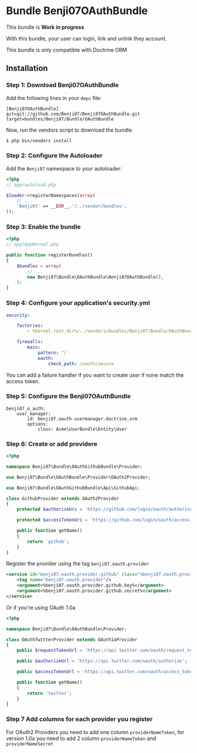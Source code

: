 # Bundle Benji07OAuthBundle

This bundle is **Work in progress**

With this bundle, your user can login, link and unlink they account.

This bundle is only compatible with Doctrine ORM

## Installation

### Step 1: Download Benji07OAuthBundle

Add the following lines in your `deps` file:

```
[Benji07OAuthBundle]
git=git://github.com/Benji07/Benji07OAuthBundle.git
target=bundles/Benji07/Bundle/OAuthBundle
```

Now, run the vendors script to download the bundle:

``` bash
$ php bin/vendors install
```

### Step 2: Configure the Autoloader

Add the `Benji07` namespace to your autoloader:

``` php
<?php
// app/autoload.php

$loader->registerNamespaces(array(
    // ...
    'Benji07' => __DIR__.'/../vendor/bundles',
));
```

### Step 3: Enable the bundle

```php
<?php
// app/AppKernel.php

public function registerBundles()
{
    $bundles = array(
        // ...
        new Benji07\Bundle\OAuthBundle\Benji07OAuthBundle(),
    );
}
```

### Step 4: Configure your application's security.yml

```yml
security:

    factories:
        - %kernel.root_dir%/../vendors/bundles/Benji07/Bundle/OAuthBundle/Resources/config/security_factories.xml

    firewalls:
        main:
            pattern: ^/
            oauth:
                check_path: /oauth/secure
```

You can add a failure handler if you want to create user if none match the access token.

### Step 5: Configure the Benji07OAuthBundle

```
benji07_o_auth:
    user_manager:
        id: benji07.oauth.usermanager.doctrine_orm
        options:
            class: Acme\UserBundle\Entity\User
```

### Step 6: Create or add providere

```php
<?php

namespace Benji07\Bundle\OAuthGithubBundle\Provider;

use Benji07\Bundle\OAuthBundle\Provider\OAuth2Provider;

use Benji07\Bundle\OAuthGithubBundle\Api\GithubApi;

class GithubProvider extends OAuth2Provider
{
    protected $authorizeUri = 'https://github.com/login/oauth/authorize';

    protected $accessTokenUri = 'https://github.com/login/oauth/access_token';

    public function getName()
    {
        return 'github';
    }
}
```

Register the provider using the tag `benji07.oauth.provider`

```xml
<service id="benji07.oauth.provider.github" class="%benji07.oauth.provider.github.class%">
    <tag name="benji07.oauth.provider"/>
    <argument>%benji07.oauth.provider.github.key%</argument>
    <argument>%benji07.oauth.provider.github.secret%</argument>
</service>
```

Or if you're using OAuth 1.0a

```php
<?php

namespace Benji07\Bundle\OAuthBundle\Provider;

class OAuthTwitterProvider extends OAuth1aProvider
{
    public $requestTokenUrl = 'https://api.twitter.com/oauth/request_token';

    public $authorizeUrl = 'https://api.twitter.com/oauth/authorize';

    public $accessTokenUrl = 'https://api.twitter.com/oauth/access_token';

    public function getName()
    {
        return 'twitter';
    }
}
```

### Step 7 Add columns for each provider you register

For OAuth2 Providers you need to add one column `providerNameToken`, for version 1.0a you need to add 2 column `providerNameToken` and `providerNameSecret`